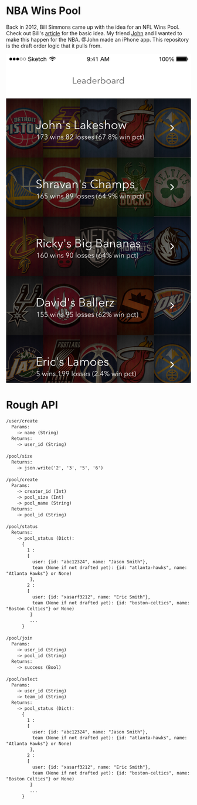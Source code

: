 # NBA Wins Pool
Back in 2012, Bill Simmons came up with the idea for an NFL Wins Pool. Check out Bill's [article](https://grantland.com/the-triangle/you-should-have-an-nfl-wins-pool/) for the basic idea. My friend [John](https://www.linkedin.com/in/john-jessen-8a2b601a/) and I wanted to make this happen for the NBA. @John made an iPhone app. This repository is the draft order logic that it pulls from.

![Wins Pool Leaderboard](https://github.com/shrredd/nba-wins-pool/raw/master/nba_wins_pool/static/pool-leaderboard.png "Wins Pool Leaderboard")


# Rough API
```
/user/create
  Params:
    -> name (String)
  Returns:
    -> user_id (String)

/pool/size
  Returns:
    -> json.write('2', '3', '5', '6')

/pool/create
  Params:
    -> creator_id (Int)
    -> pool_size (Int)
    -> pool_name (String)
  Returns:
    -> pool_id (String)

/pool/status
  Returns:
    -> pool_status (Dict):
      {
        1 :
        [
          user: {id: "abc12324", name: "Jason Smith"},
          team (None if not drafted yet): {id: "atlanta-hawks", name: "Atlanta Hawks"} or None)
         ],
        2 :
        [
          user: {id: "xasarf3212", name: "Eric Smith"},
          team (None if not drafted yet): {id: "boston-celtics", name: "Boston Celtics"} or None)
         ]
         ...
      }

/pool/join
  Params:
    -> user_id (String)
    -> pool_id (String)
  Returns:
    -> success (Bool)

/pool/select
  Params:
    -> user_id (String)
    -> team_id (String)
  Returns:
    -> pool_status (Dict):
      {
        1 :
        [
          user: {id: "abc12324", name: "Jason Smith"},
          team (None if not drafted yet): {id: "atlanta-hawks", name: "Atlanta Hawks"} or None)
         ],
        2 :
        [
          user: {id: "xasarf3212", name: "Eric Smith"},
          team (None if not drafted yet): {id: "boston-celtics", name: "Boston Celtics"} or None)
         ]
         ...
      }

```
